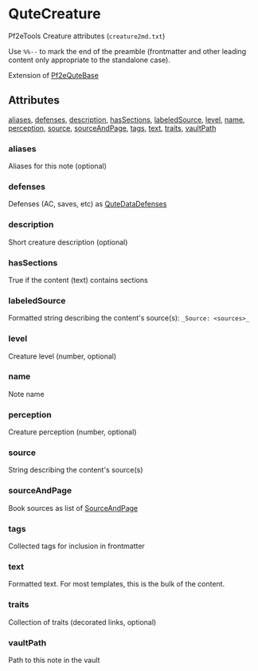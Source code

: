 # QuteCreature

Pf2eTools Creature attributes (`creature2md.txt`)

Use `%%--` to mark the end of the preamble (frontmatter and other leading content only appropriate to the standalone case).

Extension of [Pf2eQuteBase](Pf2eQuteBase.md)

## Attributes

[aliases](#aliases), [defenses](#defenses), [description](#description), [hasSections](#hassections), [labeledSource](#labeledsource), [level](#level), [name](#name), [perception](#perception), [source](#source), [sourceAndPage](#sourceandpage), [tags](#tags), [text](#text), [traits](#traits), [vaultPath](#vaultpath)


### aliases

Aliases for this note (optional)

### defenses

Defenses (AC, saves, etc) as [QuteDataDefenses](QuteDataDefenses.md)

### description

Short creature description (optional)

### hasSections

True if the content (text) contains sections

### labeledSource

Formatted string describing the content's source(s): `_Source: <sources>_`

### level

Creature level (number, optional)

### name

Note name

### perception

Creature perception (number, optional)

### source

String describing the content's source(s)

### sourceAndPage

Book sources as list of [SourceAndPage](../SourceAndPage.md)

### tags

Collected tags for inclusion in frontmatter

### text

Formatted text. For most templates, this is the bulk of the content.

### traits

Collection of traits (decorated links, optional)

### vaultPath

Path to this note in the vault
